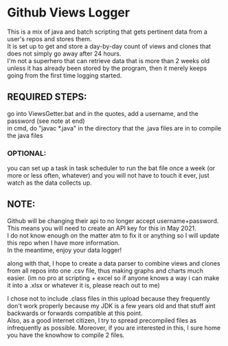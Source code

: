 # Github Views Logger  
This is a mix of java and batch scripting that gets pertinent data from a user's repos and stores them.   
It is set up to get and store a day-by-day count of views and clones that does not simply go away after 24 hours.  
I'm not a superhero that can retrieve data that is more than 2 weeks old unless it has already been stored by the program, then it merely keeps going from the first time logging started.  

## REQUIRED STEPS:  
go into ViewsGetter.bat and in the quotes, add a username, and the password (see note at end)  
in cmd, do "javac *.java" in the directory that the .java files are in to compile the java files  

### OPTIONAL:  
you can set up a task in task scheduler to run the bat file once a week (or more or less often, whatever) and you will not have to touch it ever, just watch as the data collects up.  

## NOTE:  
Github will be changing their api to no longer accept username+password.   
This means you will need to create an API key for this in May 2021.  
I do not know enough on the matter atm to fix it or anything so I will update this repo when I have more information.  
In the meantime, enjoy your data logger!  

along with that, I hope to create a data parser to combine views and clones from all repos into one .csv file, thus making graphs and charts much easier. 
(im no pro at scripting + excel so if anyone knows a way i can make it into a .xlsx or whatever it is, please reach out to me)

I chose not to include .class files in this upload because they frequently don't work properly because my JDK is a few years old and that stuff aint backwards or forwards compatible at this point.   
Also, as a good internet citizen, I try to spread precompiled files as infrequently as possible. Moreover, if you are interested in this, I sure home you have the knowhow to compile 2 files.  